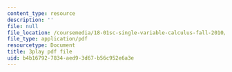 ```yaml
---
content_type: resource
description: ''
file: null
file_location: /coursemedia/18-01sc-single-variable-calculus-fall-2010/b4b167927834aed93d67b56c952e6a3e_aeXp1zC6Hls.pdf
file_type: application/pdf
resourcetype: Document
title: 3play pdf file
uid: b4b16792-7834-aed9-3d67-b56c952e6a3e
---
```

